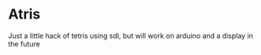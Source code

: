 # Atris
Just a little hack of tetris using sdl, but will work on arduino and a display in the future
